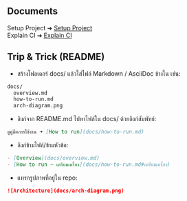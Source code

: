 ## Documents
Setup Project ➜ [Setup Project](docs/poc_setup.md)<br/>
Explain CI ➜ [Explain CI](docs/explain_ci.md)<br/>

## Trip & Trick (README)
* สร้างโฟลเดอร์ docs/ แล้วใส่ไฟล์ Markdown / AsciiDoc ข้างใน เช่น:
```md
docs/
  overview.md
  how-to-run.md
  arch-diagram.png
```
* ลิงก์จาก README.md ไปหาไฟล์ใน docs/ ด้วยลิงก์สัมพัทธ์:
```md
ดูคู่มือการใช้งาน ➜ [How to run](docs/how-to-run.md)
```
* ลิงก์ข้ามไฟล์/ข้ามหัวข้อ:
```md
- [Overview](docs/overview.md)
- [How to run – เตรียมเครื่อง](docs/how-to-run.md#เตรียมเครื่อง)
```
* แทรกรูปภาพที่อยู่ใน repo:
```md
![Architecture](docs/arch-diagram.png)
```